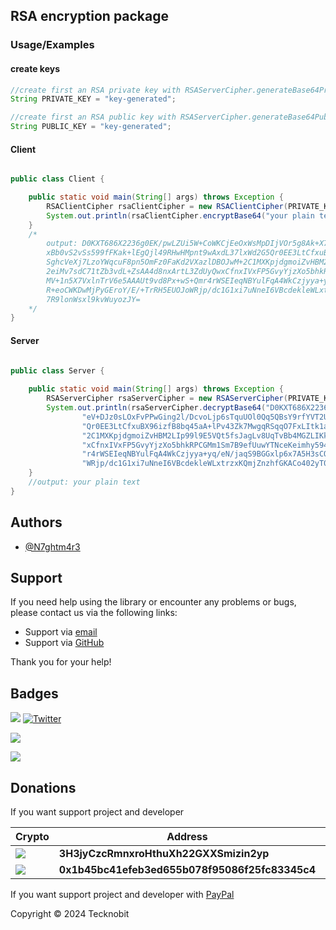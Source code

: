 ## RSA encryption package 

### Usage/Examples

#### create keys 

```java
//create first an RSA private key with RSAServerCipher.generateBase64PrivateKey(RSAKeyStrength); method
String PRIVATE_KEY = "key-generated";
```

```java
//create first an RSA public key with RSAServerCipher.generateBase64PublicKey(); method
String PUBLIC_KEY = "key-generated";
```

#### Client 

```java

public class Client {

    public static void main(String[] args) throws Exception {
        RSAClientCipher rsaClientCipher = new RSAClientCipher(PRIVATE_KEY, PUBLIC_KEY);
        System.out.println(rsaClientCipher.encryptBase64("your plain text"));
    }
    /*
        output: D0KXT686X2236g0EK/pwLZUi5W+CoWKCjEeOxWsMpDIjVOr5g8Ak+X7eV+DJz0sLOxFvPPwGing2l/DcvoLjp6sTquUOl0Qq5QBsY9rfYVT2Us
        xBb0vS2vSs599fFKak+lEgQjl49RHwHMpnt9wAxdL37lxWd2G5Qr0EE3LtCfxuBX96izfB8bq45aA+lPv43Zk7MwgqRSqqO7FxLItk1anO+lEM8s
        SghcVeXj7LzoYWqcuF8pn5OmFz0FaKd2VXazlDBOJwM+2C1MXKpjdgmoiZvHBM2LIp99l9E5VQt5fsJagLv8UqTvBb4MGZLIKkliScbUV64AGfRO
        2eiMv7sdC71tZb3vdL+ZsAA4d8nxArtL3ZdUyQwxCfnxIVxFP5GvyYjzXo5bhkRPCGMm1Sm7B9efUuwYTNceKeimhy594EZoWxqSVOjqZyLL3JP
        MV+1n5X7VxlnTrV6e5AAAUt9vd8Px+wS+Qmr4rWSEIeqNBYulFqA4WkCzjyya+yq/eN/jaqS9BGGxlp6x7A5H3sCQnI53JaKn9ACpvxiW6sw1s
        R+eoCWKDwMjPyGEroY/E/+TrRH5EUOJoWRjp/dc1G1xi7uNneI6VBcdekleWLxtrzxKQmjZnzhfGKACo402yT0fJ1Lxd2jvHFkFG3O+RQ6ar
        7R9lonWsxl9kvWuyozJY=
    */
}

```

#### Server 

```java

public class Server {
    
    public static void main(String[] args) throws Exception {
        RSAServerCipher rsaServerCipher = new RSAServerCipher(PRIVATE_KEY, PUBLIC_KEY);
        System.out.println(rsaServerCipher.decryptBase64("D0KXT686X2236g0EK/pwLZUi5W+CoWKCjEeOxWsMpDIjVOr5g8Ak+X7" +
                "eV+DJz0sLOxFvPPwGing2l/DcvoLjp6sTquUOl0Qq5QBsY9rfYVT2UsxBb0vS2vSs599fFKak+lEgQjl49RHwHMpnt9wAxdL37lxWd2G5" +
                "Qr0EE3LtCfxuBX96izfB8bq45aA+lPv43Zk7MwgqRSqqO7FxLItk1anO+lEM8sSghcVeXj7LzoYWqcuF8pn5OmFz0FaKd2VXazlDBOJwM+" +
                "2C1MXKpjdgmoiZvHBM2LIp99l9E5VQt5fsJagLv8UqTvBb4MGZLIKkliScbUV64AGfRO2eiMv7sdC71tZb3vdL+ZsAA4d8nxArtL3ZdUyQw" +
                "xCfnxIVxFP5GvyYjzXo5bhkRPCGMm1Sm7B9efUuwYTNceKeimhy594EZoWxqSVOjqZyLL3JPMV+1n5X7VxlnTrV6e5AAAUt9vd8Px+wS+Qm" +
                "r4rWSEIeqNBYulFqA4WkCzjyya+yq/eN/jaqS9BGGxlp6x7A5H3sCQnI53JaKn9ACpvxiW6sw1sR+eoCWKDwMjPyGEroY/E/+TrRH5EUOJo" +
                "WRjp/dc1G1xi7uNneI6VBcdekleWLxtrzxKQmjZnzhfGKACo402yT0fJ1Lxd2jvHFkFG3O+RQ6ar7R9lonWsxl9kvWuyozJY="));
    }
    //output: your plain text
}

```

## Authors

- [@N7ghtm4r3](https://www.github.com/N7ghtm4r3)

## Support

If you need help using the library or encounter any problems or bugs, please contact us via the following links:

- Support via <a href="mailto:infotecknobitcompany@gmail.com">email</a>
- Support via <a href="https://github.com/N7ghtm4r3/APIManager/issues/new">GitHub</a>

Thank you for your help!

## Badges

[![](https://img.shields.io/badge/Google_Play-414141?style=for-the-badge&logo=google-play&logoColor=white)](https://play.google.com/store/apps/developer?id=Tecknobit)
[![Twitter](https://img.shields.io/badge/Twitter-1DA1F2?style=for-the-badge&logo=twitter&logoColor=white)](https://twitter.com/tecknobit)

[![](https://img.shields.io/badge/Java-ED8B00?style=for-the-badge&logo=java&logoColor=white)](https://www.oracle.com/java/)

[![](https://jitpack.io/v/N7ghtm4r3/APIManager.svg)](https://jitpack.io/#N7ghtm4r3/APIManager)

## Donations

If you want support project and developer

| Crypto                                                                                              | Address                                        | Network  |
|-----------------------------------------------------------------------------------------------------|------------------------------------------------|----------|
| ![](https://img.shields.io/badge/Bitcoin-000000?style=for-the-badge&logo=bitcoin&logoColor=white)   | **3H3jyCzcRmnxroHthuXh22GXXSmizin2yp**         | Bitcoin  |
| ![](https://img.shields.io/badge/Ethereum-3C3C3D?style=for-the-badge&logo=Ethereum&logoColor=white) | **0x1b45bc41efeb3ed655b078f95086f25fc83345c4** | Ethereum |

If you want support project and developer with <a href="https://www.paypal.com/donate/?hosted_button_id=5QMN5UQH7LDT4">PayPal</a>

Copyright © 2024 Tecknobit
